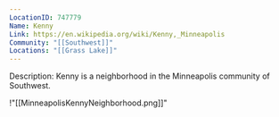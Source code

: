 ```yaml
---
LocationID: 747779
Name: Kenny
Link: https://en.wikipedia.org/wiki/Kenny,_Minneapolis 
Community: "[[Southwest]]"
Locations: "[[Grass Lake]]"
---
```


Description:
Kenny is a neighborhood in the Minneapolis community of Southwest.


!"[[MinneapolisKennyNeighborhood.png]]"